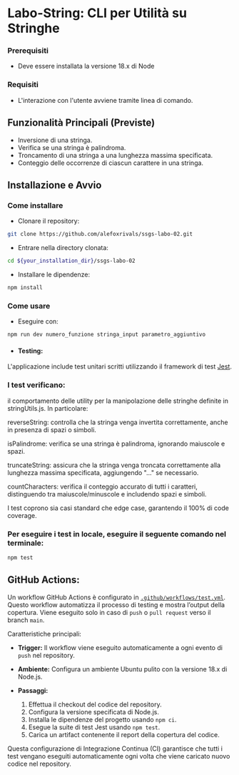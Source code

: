 # Labo-String: CLI per Utilità su Stringhe

### Prerequisiti

* Deve essere installata la versione 18.x di Node

### Requisiti

* L'interazione con l'utente avviene tramite linea di comando.
  
## Funzionalità Principali (Previste)

* Inversione di una stringa.
* Verifica se una stringa è palindroma.
* Troncamento di una stringa a una lunghezza massima specificata.
* Conteggio delle occorrenze di ciascun carattere in una stringa.

## Installazione e Avvio

### Come installare

* Clonare il repository:

```bash
git clone https://github.com/alefoxrivals/ssgs-labo-02.git
```

* Entrare nella directory clonata:

```bash
cd ${your_installation_dir}/ssgs-labo-02
```

* Installare le dipendenze:

```bash
npm install
```

### Come usare

* Eseguire con:

```bash
npm run dev numero_funzione stringa_input parametro_aggiuntivo
```

* #### Testing:

L'applicazione include test unitari scritti utilizzando il framework di test [Jest](https://jestjs.io/).

### I test verificano:

il comportamento delle utility per la manipolazione delle stringhe definite in stringUtils.js. In particolare:

reverseString: controlla che la stringa venga invertita correttamente, anche in presenza di spazi o simboli.

isPalindrome: verifica se una stringa è palindroma, ignorando maiuscole e spazi.

truncateString: assicura che la stringa venga troncata correttamente alla lunghezza massima specificata, aggiungendo "..." se necessario.

countCharacters: verifica il conteggio accurato di tutti i caratteri, distinguendo tra maiuscole/minuscole e includendo spazi e simboli.

I test coprono sia casi standard che edge case, garantendo il 100% di code coverage.


### Per eseguire i test in locale, eseguire il seguente comando nel terminale:

```bash
npm test
```

## GitHub Actions:

Un workflow GitHub Actions è configurato in [`.github/workflows/test.yml`](). Questo workflow automatizza il processo di testing e mostra l’output della copertura. Viene eseguito solo in caso di `push` o `pull request` verso il branch `main`.

Caratteristiche principali:

* **Trigger:** Il workflow viene eseguito automaticamente a ogni evento di `push` nel repository.
* **Ambiente:** Configura un ambiente Ubuntu pulito con la versione 18.x di Node.js.
* **Passaggi:**

  1. Effettua il checkout del codice del repository.
  2. Configura la versione specificata di Node.js.
  3. Installa le dipendenze del progetto usando `npm ci`.
  4. Esegue la suite di test Jest usando `npm test`.
  5. Carica un artifact contenente il report della copertura del codice.

Questa configurazione di Integrazione Continua (CI) garantisce che tutti i test vengano eseguiti automaticamente ogni volta che viene caricato nuovo codice nel repository.
